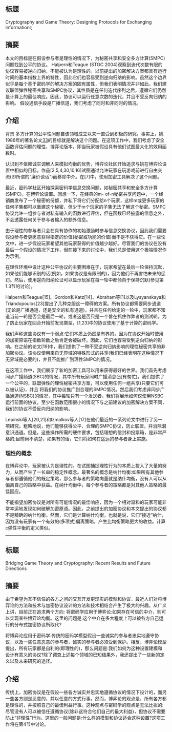 ## 标题 
Cryptography and Game Theory: Designing Protocols for Exchanging Informationς

## 摘要
本文的目标是在假设参与者是理性的情况下，为秘密共享和安全多方计算(SMPC)问题找到公平的协议。
Halpern和Teague (STOC 2004)观察到迭代次数有限的协议容易被逆向归纳，不能被认为是理性的。以前提出的加密解决方案都具有运行时间的基本指数上界的特性，因此它们也容易受到逆向归纳的影响。虽然这个边界似乎是每个基于密码学的解决方案的固有属性，但我们表明情况并非如此。我们建议联盟弹性秘密共享和SMPC协议，其性质是在任何迭代序列之后，遵循它们仍然是计算上的最佳响应。因此，协议可以运行任意次数的迭代，并且不受反向归纳的影响。
假设通信手段是广播信道，我们考虑了同时和非同时的情况。



## 介绍

背景
多方计算的公平性问题自该领域成立以来一直受到积极的研究。事实上，姚1986年的著名论文[33](其中引入了乱码电路)的目标就是解决这个问题。在这项工作中，我们考虑了安全函数评估问题的理性，博弈论版本，即当玩家被假设具有他们试图最大化的效用函数时。

认识到不依赖诚实调解人来模拟均衡的优势，博弈论社区开始追求与姚在博弈论设置中相似的目标。作品[2,5,4,30,10,16]试图通过允许玩家在玩游戏前进行自由交流(即所谓的“廉价谈话”)而移除中介。在[7]中，使用加密工具解决了这个问题。

最近，密码学社区开始探索密码学信息交换问题，如秘密共享和安全多方计算(SMPC)，在博弈论设置。回想一下，在经典的m- of-n秘密共享问题中，一个经销商发布了一个秘密的份额，并私下将它们分配给n个玩家，这样m或更多玩家的任何子集都可以重建这个秘密，但少于m个玩家的子集无法了解这个秘密。SMPC协议允许一组参与者对私有输入的函数进行评估，但在函数已经披露的信息之外，不会透露任何关于参与者输入的额外信息。


由于理性的参与者只会在具有协作的初始激励时参与信息交换协议，因此我们需要假设参与者更愿意获得指定的价值(秘密或功能的价值)而不是不获得它。在一些论文中，进一步假设玩家希望其他玩家获得的价值越少越好。尽管我们的协议在没有最后一个假设的情况下工作，但在接下来的讨论中，我们总是使用这个极端情况作为示例。


在理性环境中设计这种公平协议的主要困难在于，玩家希望在最后一轮保持沉默，如果他们能够识别的话(例如，如果协议是有限制的)，因为他们不再害怕未来的惩罚。然后，使用逆向归纳论证可以显示玩家在每一轮中都倾向于保持沉默(参见第1.3节的讨论)。


Halpern和Teague[15]、Gordon和Katz[14]、Abraham等[1]以及Lysyanskaya和Triandopoulos[23]提出了几种克服这一障碍的方案。所有协议都需要同步通道(无论是广播通道，还是安全的私有通道)，并且在任何给定的一轮中，玩家都不知道当前一轮是否会是最后一轮，或者这是否只是一个旨在抓住作弊者的测试轮。为了防止玩家在回合开始前发现类型，[1,23]中的协议使用了基于计算的密码学。

我们声称这些协议有一个弱点:它们本质上仍然是有界的，因为在协议开始时使用的加密原语在指数轮数之后肯定会被破坏。因此，它们也容易受到逆向归纳的影响。在之前的论文[19]中，我们提供了一种不受逆向归纳影响的理性秘密共享的非加密协议。该协议使用来自无界域的特殊形式的共享(我们已经表明在这种情况下无界域是必要的)，并且不能推广到理性SMPC的情况。


在这项工作中，我们展示了新的加密工具可以用来获得最好的世界。我们首先考虑同步广播频道(SBC)的情况，其中所有玩家同时广播消息(没有匆忙)。我们提供了一个公平的，联盟弹性的理性秘密共享方案，可以使用任何一组共享(只要它们可以被认证)，并且
将我们的协议推广到合理的SMPC情况。然后我们考虑非同步广播通道(NSBC)的情况，其中每轮只有一个发送者。我们将展示如何仅使用NSBC运行前面的协议，至少在函数范围很小的情况下与之前建议的加密解决方案不同，我们的协议不受反向归纳的影响。


Lepinski等人[20,21]和Izmalkov等人[17]在他们最近的一系列论文中进行了另一项研究。粗略地说，他们能够获得公平、合理的SMPC协议，防止联盟，并消除潜意识通道。但是，这些操作所需的硬件要求，包括理想的信封和投票箱，是非常严格的;目前尚不清楚，如果有的话，它们将如何在遥远的参与者身上实施。

### 理性的概念

在博弈论中，玩家被认为是理性的。在试图捕捉理性行为的本质上投入了大量的努力，从而产生了一长串的稳定性概念。最著名的概念是纳什均衡:如果所有其他参与者都遵循他们的既定策略，那么参与者的策略向量就是纳什均衡，没有人可以从偏离自己的策略中获益。在纳什均衡中，每个参与者的策略都是对其他人策略的最佳回应。

不能指望加密协议是对所有可能情况的最佳响应，因为一个相对温和的玩家可能非常幸运地发现如何破解加密原语。因此，之前提出的加密协议和本文提出的协议都不是精确的纳什均衡。然而，它们是计算纳什均衡，也就是说，它们“接近”纳什，因为没有玩家有一个有效的(多项式)偏离策略，产生比均衡策略更大的收益。计算c弹性平衡的定义类似。

---


## 标题
Bridging Game Theory and Cryptography: Recent Results and Future Directions

## 摘要
由于希望为互不信任的各方之间的交互开发更现实的模型和协议，最近人们对将博弈论的方法和技术与加密协议设计的方法和技术相结合产生了极大的兴趣。从广义上讲，目前正在追求两个方向:
将密码学应用于博弈论:如果存在可信的中介，则可以实现某些博弈论均衡。这里的问题是:这个中介在多大程度上可以被各方自己运行的分布式加密协议所取代?

将博弈论应用于密码学:传统的密码学模型假设一些诚实的参与者忠实地遵守协议，以及一些任意恶意的参与者，诚实的参与者必须受到保护。相反，博弈论模型提出，所有玩家都是自利的(即理性的)，那么问题是:我们如何为这种设置建模和设计有意义的协议?除了调查上述每个领域的已知结果外，我还提出了一些新的定义以及未来研究的途径。

## 介绍
传统上，加密协议是在假设一些各方诚实并忠实地遵循协议的情况下设计的，而另一些各方则是恶意的，并以任意的方式行事。然而，博弈论的观点是，所有各方都是理性的，并按照自己的最佳利益行事。这种观点与密码学的观点是无法比拟的:尽管没有人可以被信任遵循协议(除非这符合他们自己的最大利益)，但协议不需要防止“非理性”行为。这里的一般问题是:什么样的模型和协议适合这种设置?这项工作将在第4节中讨论。



